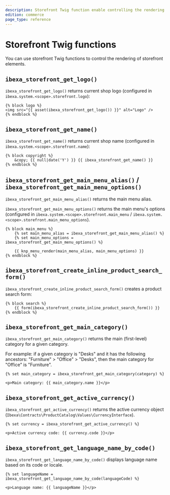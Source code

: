 ```yaml
---
description: Storefront Twig function enable controlling the rendering of storefront elements.
edition: commerce
page_type: reference
---
```


# Storefront Twig functions

You can use storefront Twig functions to control the rendering of storefront elements.

## `ibexa_storefront_get_logo()`

`ibexa_storefront_get_logo()` returns current shop logo (configured in `ibexa.system.<scope>.storefront.logo`):

``` html+twig
{% block logo %}
<img src="{{ asset(ibexa_storefront_get_logo()) }}" alt="Logo" />
{% endblock %}
```

## `ibexa_storefront_get_name()`

`ibexa_storefront_get_name()` returns current shop name (configured in `ibexa.system.<scope>.storefront.name`):

``` html+twig
{% block copyright %}
    &copy; {{ null|date('Y') }} {{ ibexa_storefront_get_name() }}
{% endblock %}
```

## `ibexa_storefront_get_main_menu_alias()` / `ibexa_storefront_get_main_menu_options()`

`ibexa_storefront_get_main_menu_alias()` returns the main menu alias.

`ibexa_storefront_get_main_menu_options()` returns the main menu's options (configured in `ibexa.system.<scope>.storefront.main_menu` / `ibexa.system.<scope>.storefront.main_menu_options`).

``` html+twig
{% block main_menu %}
    {% set main_menu_alias = ibexa_storefront_get_main_menu_alias() %}
    {% set main_menu_options = ibexa_storefront_get_main_menu_options() %}

    {{ knp_menu_render(main_menu_alias, main_menu_options) }}
{% endblock %}
```

## `ibexa_storefront_create_inline_product_search_form()`

`ibexa_storefront_create_inline_product_search_form()` creates a product search form:

``` html+twig
{% block search %}
    {{ form(ibexa_storefront_create_inline_product_search_form()) }}
{% endblock %}
```

## `ibexa_storefront_get_main_category()`

`ibexa_storefront_get_main_category()` returns the main (first-level) category for a given category.

For example: if a given category is "Desks" and it has the following ancestors: "Furniture" > "Office" > "Desks",
then the main category for "Office" is "Furniture".

``` html+twig
{% set main_category = ibexa_storefront_get_main_category(category) %}

<p>Main category: {{ main_category.name }}</p>
```

## `ibexa_storefront_get_active_currency()`

`ibexa_storefront_get_active_currency()` returns the active currency object (`Ibexa\Contracts\ProductCatalog\Values\CurrencyInterface`).

``` html+twig
{% set currency = ibexa_storefront_get_active_currency() %}

<p>Active currency code: {{ currency.code }}</p>
```

## `ibexa_storefront_get_language_name_by_code()`

`ibexa_storefront_get_language_name_by_code()` displays language name based on its code or locale.

``` html+twig
{% set languageName = ibexa_storefront_get_language_name_by_code(languageCode) %}

<p>Language name: {{ languageName }}</p>
```